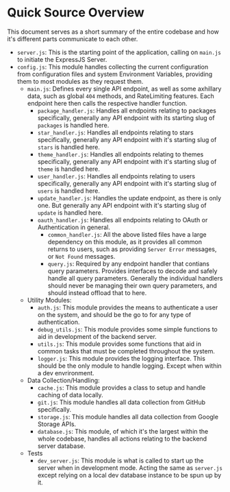 # Quick Source Overview

This document serves as a short summary of the entire codebase and how it's different parts communicate to each other.

* `server.js`: This is the starting point of the application, calling on `main.js` to initiate the ExpressJS Server.
* `config.js`: This module handles collecting the current configuration from configuration files and system Environment Variables, providing them to most modules as they request them.
  * `main.js`: Defines every single API endpoint, as well as some axhillary data, such as global `404` methods, and RateLimiting features. Each endpoint here then calls the respective handler function.
    * `package_handler.js`: Handles all endpoints relating to packages specifically, generally any API endpoint with its starting slug of `packages` is handled here.
    * `star_handler.js`: Handles all endpoints relating to stars specifically, generally any API endpoint with it's starting slug of `stars` is handled here.
    * `theme_handler.js`: Handles all endpoints relating to themes specifically, generally any API endpoint with it's starting slug of `theme` is handled here.
    * `user_handler.js`: Handles all endpoints relating to users specifically, generally any API endpoint with it's starting slug of `users` is handled here.
    * `update_handler.js`: Handles the update endpoint, as there is only one. But generally any API endpoint with it's starting slug of `update` is handled here.
    * `oauth_handler.js`: Handles all endpoints relating to OAuth or Authentication in general.
      * `common_handler.js`: All the above listed files have a large dependency on this module, as it provides all common returns to users, such as providing `Server Error` messages, or `Not Found` messages.
      * `query.js`: Required by any endpoint handler that contians query parameters. Provides interfaces to decode and safely handle all query parameters. Generally the individual handlers should never be managing their own query parameters, and should instead offload that to here.
  * Utility Modules:
    * `auth.js`: This module provides the means to authenticate a user on the system, and should be the go to for any type of authentication.
    * `debug_utils.js`: This module provides some simple functions to aid in development of the backend server.
    * `utils.js`: This module provides some functions that aid in common tasks that must be completed throughout the system.
    * `logger.js`: This module provides the logging interface. This should be the only module to handle logging. Except when within a dev envrironment.
  * Data Collection/Handling:
    * `cache.js`: This module provides a class to setup and handle caching of data locally.
    * `git.js`: This module handles all data collection from GitHub specifically.
    * `storage.js`: This module handles all data collection from Google Storage APIs.
    * `database.js`: This module, of which it's the largest within the whole codebase, handles all actions relating to the backend server database.
  * Tests
    * `dev_server.js`: This module is what is called to start up the server when in development mode. Acting the same as `server.js` except relying on a local dev database instance to be spun up by it.
